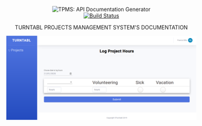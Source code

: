 <p align="center">
  <img src="https://avatars1.githubusercontent.com/u/21255133?s=200&v=4" alt="TPMS: API Documentation Generator" width="226">
  <br>
  <a href="https://travis-ci.org/FrancisBilla/Docs/"><img src="https://travis-ci.com/slatedocs/slate.svg?branch=master" alt="Build Status"></a>
</p>

<p align="center">TURNTABL PROJECTS MANAGEMENT SYSTEM'S DOCUMENTATION</p>

<p align="center"><img src="./source/images/tpms.png" width=700 alt="Screenshot of Example Documentation created with Slate"></p>



